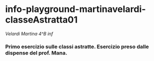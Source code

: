 # info-playground-martinavelardi-classeAstratta01
_Velardi Martina 4^B inf_
### Primo esercizio sulle classi astratte. Esercizio preso dalle dispense del prof. Mana.